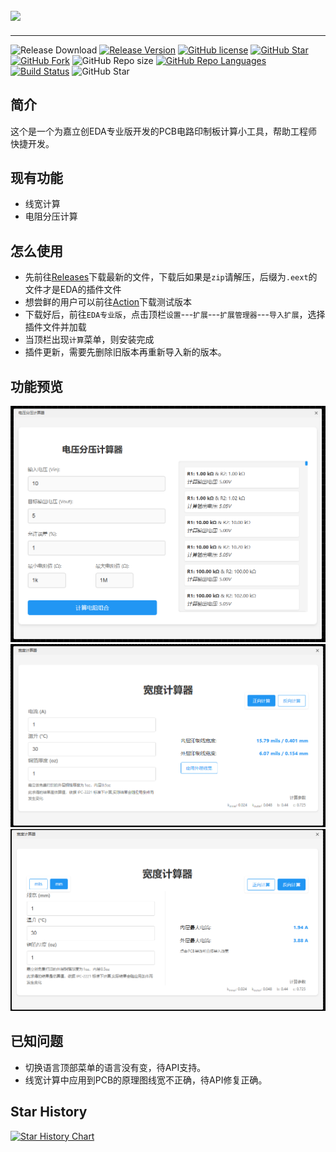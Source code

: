 ## ![](https://socialify.git.ci/xiaowine/pcb-calculation-tools/image?description=1&descriptionEditable=%e5%98%89%e7%ab%8b%e5%88%9bEDA+PCB+%e8%be%85%e5%8a%a9%e8%ae%a1%e7%ae%97%e6%8f%92%e4%bb%b6&language=1&name=1&owner=1&theme=Auto)

---

![Release Download](https://img.shields.io/github/downloads/xiaowine/pcb-calculation-tools/total?style=flat-square) [![Release Version](https://img.shields.io/github/v/release/xiaowine/pcb-calculation-tools?style=flat-square)](https://github.com/xiaowine/pcb-calculation-tools/releases/latest) [![GitHub license](https://img.shields.io/github/license/xiaowine/pcb-calculation-tools?style=flat-square)](https://github.com/xiaowine/pcb-calculation-tools/LICENSE) [![GitHub Star](https://img.shields.io/github/stars/xiaowine/pcb-calculation-tools?style=flat-square)](https://github.com/xiaowine/pcb-calculation-tools/stargazers) [![GitHub Fork](https://img.shields.io/github/forks/xiaowine/pcb-calculation-tools?style=flat-square)](https://github.com/xiaowine/pcb-calculation-tools/network/members) ![GitHub Repo size](https://img.shields.io/github/repo-size/xiaowine/pcb-calculation-tools?style=flat-square&color=3cb371) [![GitHub Repo Languages](https://img.shields.io/github/languages/top/xiaowine/pcb-calculation-tools?style=flat-square)](https://github.com/xiaowine/pcb-calculation-tools/search?l=koltin) [![Build Status](https://img.shields.io/endpoint.svg?url=https%3A%2F%2Factions-badge.atrox.dev%2F577fkj%2FStatusBarLyric%2Fbadge%3Fref%3Dmain&style=flat)](https://actions-badge.atrox.dev/xiaowine/pcb-calculation-tools/goto?ref=main) ![GitHub Star](https://img.shields.io/github/stars/xiaowine/pcb-calculation-tools.svg?style=social)

## 简介

这个是一个为嘉立创EDA专业版开发的PCB电路印制板计算小工具，帮助工程师快捷开发。

## 现有功能

-   线宽计算
-   电阻分压计算

## 怎么使用

-   先前往[Releases](https://github.com/xiaowine/pcb-calculation-tools/releases)下载最新的文件，下载后如果是`zip`请解压，后缀为`.eext`的文件才是EDA的插件文件
-   想尝鲜的用户可以前往[Action](https://github.com/xiaowine/pcb-calculation-tools/actions)下载测试版本
-   下载好后，前往`EDA专业版`，点击顶栏`设置`---`扩展`---`扩展管理器`---`导入扩展`，选择插件文件并加载
-   当顶栏出现`计算`菜单，则安装完成
-   插件更新，需要先删除旧版本再重新导入新的版本。

## 功能预览

![电阻分压计算器](docs/1.png)
![线宽计算器](docs/2.png)
![线宽计算器](docs/3.png)

## 已知问题

-   切换语言顶部菜单的语言没有变，待API支持。
-   线宽计算中应用到PCB的原理图线宽不正确，待API修复正确。

## Star History

[![Star History Chart](https://api.star-history.com/svg?repos=xiaowine/pcb-calculation-tools&type=Timeline)](https://star-history.com/#xiaowine/pcb-calculation-tools&Timeline)
